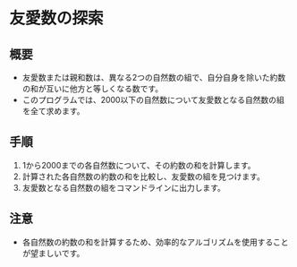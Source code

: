 # 友愛数の探索

## 概要
- 友愛数または親和数は、異なる2つの自然数の組で、自分自身を除いた約数の和が互いに他方と等しくなる数です。
- このプログラムでは、2000以下の自然数について友愛数となる自然数の組を全て求めます。

## 手順
1. 1から2000までの各自然数について、その約数の和を計算します。
2. 計算された各自然数の約数の和を比較し、友愛数の組を見つけます。
3. 友愛数となる自然数の組をコマンドラインに出力します。

## 注意
- 各自然数の約数の和を計算するため、効率的なアルゴリズムを使用することが望ましいです。
